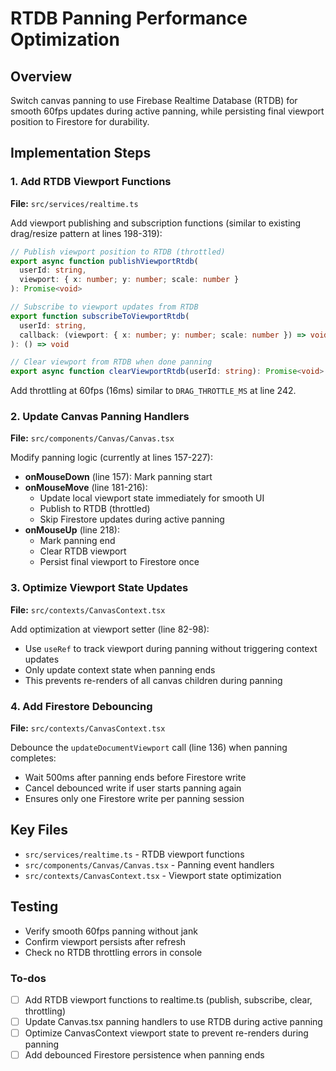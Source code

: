 <!-- 5a29f802-4d22-4f11-9b41-57db43e69c6d bb142be3-2a74-4cc5-947f-6ff23de9fbda -->
# RTDB Panning Performance Optimization

## Overview

Switch canvas panning to use Firebase Realtime Database (RTDB) for smooth 60fps updates during active panning, while persisting final viewport position to Firestore for durability.

## Implementation Steps

### 1. Add RTDB Viewport Functions

**File:** `src/services/realtime.ts`

Add viewport publishing and subscription functions (similar to existing drag/resize pattern at lines 198-319):

```typescript
// Publish viewport position to RTDB (throttled)
export async function publishViewportRtdb(
  userId: string, 
  viewport: { x: number; y: number; scale: number }
): Promise<void>

// Subscribe to viewport updates from RTDB
export function subscribeToViewportRtdb(
  userId: string,
  callback: (viewport: { x: number; y: number; scale: number }) => void
): () => void

// Clear viewport from RTDB when done panning
export async function clearViewportRtdb(userId: string): Promise<void>
```

Add throttling at 60fps (16ms) similar to `DRAG_THROTTLE_MS` at line 242.

### 2. Update Canvas Panning Handlers

**File:** `src/components/Canvas/Canvas.tsx`

Modify panning logic (currently at lines 157-227):

- **onMouseDown** (line 157): Mark panning start
- **onMouseMove** (line 181-216): 
  - Update local viewport state immediately for smooth UI
  - Publish to RTDB (throttled)
  - Skip Firestore updates during active panning
- **onMouseUp** (line 218): 
  - Mark panning end
  - Clear RTDB viewport
  - Persist final viewport to Firestore once

### 3. Optimize Viewport State Updates

**File:** `src/contexts/CanvasContext.tsx`

Add optimization at viewport setter (line 82-98):

- Use `useRef` to track viewport during panning without triggering context updates
- Only update context state when panning ends
- This prevents re-renders of all canvas children during panning

### 4. Add Firestore Debouncing

**File:** `src/contexts/CanvasContext.tsx`

Debounce the `updateDocumentViewport` call (line 136) when panning completes:

- Wait 500ms after panning ends before Firestore write
- Cancel debounced write if user starts panning again
- Ensures only one Firestore write per panning session

## Key Files

- `src/services/realtime.ts` - RTDB viewport functions
- `src/components/Canvas/Canvas.tsx` - Panning event handlers
- `src/contexts/CanvasContext.tsx` - Viewport state optimization

## Testing

- Verify smooth 60fps panning without jank
- Confirm viewport persists after refresh
- Check no RTDB throttling errors in console

### To-dos

- [ ] Add RTDB viewport functions to realtime.ts (publish, subscribe, clear, throttling)
- [ ] Update Canvas.tsx panning handlers to use RTDB during active panning
- [ ] Optimize CanvasContext viewport state to prevent re-renders during panning
- [ ] Add debounced Firestore persistence when panning ends